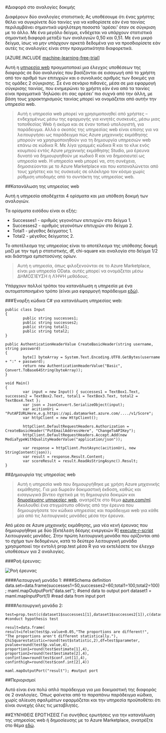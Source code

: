 <properties 
    pageTitle="Διαφορά σε δοκιμή αναλογίες | Microsoft Azure" 
    description="Διαφορά στο αναλογίες δοκιμής" 
    services="machine-learning" 
    documentationCenter="" 
    authors="aniedea" 
    manager="jhubbard" 
    editor="cgronlun"/>

<tags 
    ms.service="machine-learning" 
    ms.workload="data-services" 
    ms.tgt_pltfrm="na" 
    ms.devlang="na" 
    ms.topic="article" 
    ms.date="09/12/2016" 
    ms.author="aniedea"/> 


#<a name="difference-in-proportions-test"></a>Διαφορά στο αναλογίες δοκιμής


Διαφέρουν δύο αναλογίες στατιστικά; Ας υποθέσουμε ότι ένας χρήστης θέλει να συγκρίνετε δύο ταινίες για να καθορίσετε εάν ένα ταινίας περιλαμβάνει σημαντικά υψηλότερη ποσοστό 'αρέσει' όταν σε σύγκριση με το άλλο. Με ένα μεγάλο δείγμα, ενδέχεται να υπάρχουν στατιστικά σημαντική διαφορά μεταξύ των αναλογιών 0,50 και 0,51. Με ένα μικρό δείγμα, ίσως να μην υπάρχουν αρκετά δεδομένα για να προσδιορίσετε εάν αυτές τις αναλογίες είναι στην πραγματικότητα διαφορετικά. 


[AZURE.INCLUDE [machine-learning-free-trial](../../includes/machine-learning-free-trial.md)]

Αυτή η [υπηρεσία web]( https://datamarket.azure.com/dataset/aml_labs/prop_test) πραγματοποιεί μια έλεγχος υποθέσεων της διαφοράς σε δύο αναλογίες που βασίζονται σε εισαγωγή από το χρήστη από τον αριθμό των επιτυχιών και ο συνολικός αριθμός των δοκιμές για τις ομάδες 2 σύγκρισης. Σε ένα σενάριο πιθανές, μέσα σε μια εφαρμογή σύγκρισης ταινίας, που ενημερώνει το χρήστη εάν ένα από τα ταινίες είναι πραγματικά 'δηλώσει ότι σας αρέσει' πιο συχνά από την άλλη, με βάση τους χαρακτηρισμούς ταινίας μπορεί να ονομάζεται από αυτήν την υπηρεσία web.

>Αυτή η υπηρεσία web μπορεί να χρησιμοποιηθεί από χρήστες – ενδεχομένως μέσω της εφαρμογής για κινητές συσκευές, μέσω μιας τοποθεσίας Web ή ακόμα και σε έναν τοπικό υπολογιστή, για παράδειγμα. Αλλά ο σκοπός της υπηρεσίας web είναι επίσης για να λειτουργήσει ως παράδειγμα πώς Azure μηχανικής εκμάθησης μπορούν να χρησιμοποιηθούν για τη δημιουργία υπηρεσιών web επάνω σε κώδικα R. Με λίγα γραμμές κώδικα R και το κλικ ενός κουμπιού εντός Azure μηχανικής εκμάθησης Studio, μια έρευνα δυνατό να δημιουργηθούν με κωδικό R και να δημοσιευτεί ως υπηρεσία web. Η υπηρεσία web μπορεί να, στη συνέχεια, δημοσιεύονται με το Azure Marketplace και που καταναλώνεται από τους χρήστες και τις συσκευές σε ολόκληρο τον κόσμο χωρίς ρύθμιση υποδομής από το συντάκτη της υπηρεσίας web.


##<a name="consumption-of-web-service"></a>Κατανάλωση της υπηρεσίας web

Αυτή η υπηρεσία αποδέχεται 4 ορίσματα και μια υπόθεση δοκιμή των αναλογιών.

Τα ορίσματα εισόδου είναι οι εξής:

* Successes1 - αριθμός γεγονότων επιτυχιών στο δείγμα 1.
* Successes2 - αριθμός γεγονότων επιτυχιών στο δείγμα 2.
* Total1 - μέγεθος δείγματος 1.
* Total2 - μέγεθος δείγματος 2.

Το αποτέλεσμα της υπηρεσίας είναι το αποτέλεσμα της υπόθεσης δοκιμή μαζί με την τιμή p στατιστικής, df, chi-square και αναλογία στο δείγμα 1/2 και διάστημα εμπιστοσύνης ορίων.

>Αυτή η υπηρεσία, όπως φιλοξενούνται σε το Azure Marketplace, είναι μια υπηρεσία OData. αυτές μπορεί να ονομάζεται μέσω ΔΗΜΟΣΊΕΥΣΗ ή ΛΉΨΗ μεθόδους. 

Υπάρχουν πολλοί τρόποι του κατανάλωση η υπηρεσία με ένα αυτοματοποιημένο τρόπο (είναι μια εφαρμογή παράδειγμα [εδώ](http://microsoftazuremachinelearning.azurewebsites.net/DifferenceInProportionsTest.aspx )).

###<a name="starting-c-code-for-web-service-consumption"></a>Έναρξη κώδικα C# για κατανάλωση υπηρεσίας web:

    public class Input
    {
            public string successes1;
            public string successes2;
            public string total1;
            public string total2;
    }
    
    public AuthenticationHeaderValue CreateBasicHeader(string username, string password)
    {
            byte[] byteArray = System.Text.Encoding.UTF8.GetBytes(username + ":" + password);
            return new AuthenticationHeaderValue("Basic", Convert.ToBase64String(byteArray));
    }

    void Main()
    {
            var input = new Input() { successes1 = TextBox1.Text, successes2 = TextBox2.Text, total1 = TextBox3.Text, total2 = TextBox4.Text };
            var json = JsonConvert.SerializeObject(input);
            var acitionUri = "PutAPIURLHere,e.g.https://api.datamarket.azure.com/..../v1/Score";
            var httpClient = new HttpClient();
    
            httpClient.DefaultRequestHeaders.Authorization = CreateBasicHeader("PutEmailAddressHere", "ChangeToAPIKey");
            httpClient.DefaultRequestHeaders.Accept.Add(new MediaTypeWithQualityHeaderValue("application/json"));
    
            var response = httpClient.PostAsync(acitionUri, new StringContent(json));
            var result = response.Result.Content;
            var scoreResult = result.ReadAsStringAsync().Result;
    }


##<a name="creation-of-web-service"></a>Δημιουργία της υπηρεσίας web

>Αυτή η υπηρεσία web που δημιουργήθηκε με χρήση Azure μηχανικής εκμάθησης. Για μια δωρεάν δοκιμαστική έκδοση, καθώς και εισαγωγικά βίντεο σχετικά με τη δημιουργία δοκιμών και [δημοσίευσης υπηρεσίες web](machine-learning-publish-a-machine-learning-web-service.md), ανατρέξτε στο θέμα [azure.com/ml](http://azure.com/ml). Ακολουθεί ένα στιγμιότυπο οθόνης από την έρευνα που δημιουργήσατε τον κώδικα υπηρεσίας και παράδειγμα web για κάθε μία από τις λειτουργικές μονάδες μέσα την έρευνα.

Από μέσα σε Azure μηχανικής εκμάθησης, μια νέα κενή έρευνας που δημιουργήθηκε με δύο [Εκτέλεση δέσμης ενεργειών R] [ execute-r-script] λειτουργικές μονάδες. Στην πρώτη λειτουργική μονάδα που ορίζονται από το σχήμα των δεδομένων, κατά το δεύτερο λειτουργική μονάδα χρησιμοποιεί την εντολή prop.test μέσα R για να εκτελέσετε τον έλεγχο υποθέσεων για 2 αναλογίες. 


###<a name="experiment-flow"></a>Ροή έρευνας:

![Ροή έρευνας][2]


####<a name="module-1"></a>Λειτουργική μονάδα 1:
    ####Schema definition  
    data.set=data.frame(successes1=50,successes2=60,total1=100,total2=100);
    maml.mapOutputPort("data.set"); #send data to output port
    dataset1 = maml.mapInputPort(1) #read data from input port
    

####<a name="module-2"></a>Λειτουργική μονάδα 2:

    test=prop.test(c(dataset1$successes1[1],dataset1$successes2[1]),c(dataset1$total1[1],dataset1$total2[1])) #conduct hypothesis test

    result=data.frame(
    result=ifelse(test$p.value<0.05,"The proportions are different!",
    "The proportions aren't different statistically."),
    ChiSquarestatistic=round(test$statistic,2),df=test$parameter,
    pvalue=round(test$p.value,4),
    proportion1=round(test$estimate[1],4),
    proportion2=round(test$estimate[2],4),
    confintlow=round(test$conf.int[1],4),
    confinthigh=round(test$conf.int[2],4)) 

    maml.mapOutputPort("result"); #output port
    

##<a name="limitations"></a>Περιορισμοί 

Αυτό είναι ένα πολύ απλό παράδειγμα για μια δοκιμαστική της διαφοράς σε 2 αναλογίες. Όπως φαίνεται από το παραπάνω παράδειγμα κώδικα, χωρίς αλίευση σφαλμάτων εφαρμόζεται και την υπηρεσία προϋποθέτει ότι είναι συνεχής όλες τις μεταβλητές.

##<a name="faq"></a>ΣΥΝΉΘΕΙΣ ΕΡΩΤΉΣΕΙΣ
Για συνήθεις ερωτήσεις για την κατανάλωση της υπηρεσίας web ή δημοσίευσης με το Azure Marketplace, ανατρέξτε στο θέμα [εδώ](machine-learning-marketplace-faq.md).

[1]: ./media/machine-learning-r-csharp-difference-in-two-proportions/hyptest-img1.png
[2]: ./media/machine-learning-r-csharp-difference-in-two-proportions/hyptest-img2.png


<!-- Module References -->
[execute-r-script]: https://msdn.microsoft.com/library/azure/30806023-392b-42e0-94d6-6b775a6e0fd5/
 
